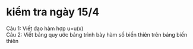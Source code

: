 # kiểm tra ngày 15/4
Câu 1: Viết đạo hàm hợp u=u(x) </br>
Câu 2: Viết bảng quy ước bảng trình bày hàm số biến thiên trên bảng biến thiên
